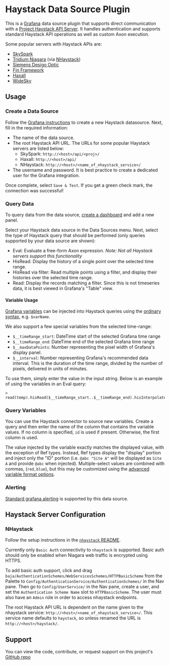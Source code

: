 # Haystack Data Source Plugin

This is a [Grafana](https://grafana.com/grafana/) data source plugin that supports direct communication with a
[Project Haystack API Server](https://project-haystack.org/doc/docHaystack/HttpApi). It handles authentication
and supports standard Haystack API operations as well as custom Axon execution.

Some popular servers with Haystack APIs are:

- [SkySpark](https://skyfoundry.com/product)
- [Tridium Niagara](https://www.tridium.com/us/en/Products/niagara) (via [NHaystack](https://github.com/ci-richard-mcelhinney/nhaystack))
- [Siemens Desigo Optic](https://www.siemens.com/us/en/products/buildingtechnologies/automation/desigo-optic.html)
- [Fin Framework](https://www.j2inn.com/finframework)
- [Haxall](https://haxall.io/)
- [WideSky](https://widesky.cloud/platform/)

## Usage

### Create a Data Source

Follow the [Grafana instructions](https://grafana.com/docs/grafana/latest/administration/data-source-management/#add-a-data-source)
to create a new Haystack datasource. Next, fill in the required information:

- The name of the data source.
- The root Haystack API URL. The URLs for some popular Haystack servers are listed below:
  - SkySpark: `http://<host>/api/<proj>/`
  - Haxall: `http://<host>/api/`
  - NHaystack: `http://<host>/<name_of_nhaystack_service>/`
- The username and password. It is best practice to create a dedicated user for the Grafana integration.

Once complete, select `Save & Test`. If you get a green check mark, the connection was successful!

### Query Data

To query data from the data source, [create a dashboard](https://grafana.com/docs/grafana/latest/dashboards/build-dashboards/create-dashboard/)
and add a new panel.

Select your Haystack data source in the Data Sources menu. Next, select the type of Haystack query that should be
performed (only queries supported by your data source are shown):

- Eval: Evaluate a free-form Axon expression. _Note: Not all Haystack servers support this functionality_
- HisRead: Display the history of a single point over the selected time range.
- HisRead via filter: Read multiple points using a filter, and display their histories over the selected time range.
- Read: Display the records matching a filter. Since this is not timeseries data, it is best viewed in Grafana's
  "Table" view.

#### Variable Usage

[Grafana variables](https://grafana.com/docs/grafana/latest/dashboards/variables/) can be injected into Haystack queries
using the [ordinary syntax](https://grafana.com/docs/grafana/latest/dashboards/variables/variable-syntax/),
e.g. `$varName`.

We also support a few special variables from the selected time-range:

- `$__timeRange_start`: DateTime start of the selected Grafana time range
- `$__timeRange_end`: DateTime end of the selected Grafana time range
- `$__maxDataPoints`: Number representing the pixel width of Grafana's display panel.
- `$__interval`: Number representing Grafana's recommended data interval. This is the duration of the time range,
  divided by the number of pixels, delivered in units of minutes.

To use them, simply enter the value in the input string. Below is an example of using the variables in an Eval query:

```
> read(temp).hisRead($__timeRange_start..$__timeRange_end).hisInterpolate()
```

### Query Variables

You can use the Haystack connector to source new variables. Create a query and then enter the name of the column that
contains the variable values. If no column is specified, `id` is used if present. Otherwise, the first column is used.

The value injected by the variable exactly matches the displayed value, with the exception of Ref types. Instead, Ref
types display the "display" portion and inject only the "ID" portion (i.e. `@abc "Site A"` will be displayed as `Site A`
and provide `@abc` when injected). Multiple-select values are combined with commas, (`red,blue`), but this may be
customized using the [advanced variable format options](https://grafana.com/docs/grafana/latest/dashboards/variables/variable-syntax/#advanced-variable-format-options).

### Alerting

[Standard grafana alerting](https://grafana.com/docs/grafana/latest/alerting/) is supported by this data source.

## Haystack Server Configuration

### NHaystack

Follow the setup instructions in the [`nhaystack` README](https://github.com/ci-richard-mcelhinney/nhaystack#usage).

Currently only `Basic Auth` connectivity to `nhaystack` is supported. Basic auth should only be enabled when Niagara web traffic is encrypted using HTTPS.

To add basic auth support, click and drag `baja/AuthenticationSchemes/WebServicesSchemes/HTTPBasicScheme` from the Palette to `Config/AuthenticationService/AuthenticationSchemes/` in the Nav pane. Then go to `Config/UserService/` in the Nav pane, create a user, and set the `Authentication Scheme Name` slot to `HTTPBasicScheme`. The user must also have an `Admin` role in order to access nhaystack endpoints.

The root Haystack API URL is dependent on the name given to the nhaystack service: `http://<host>/<name_of_nhaystack_service>/`. This service name defaults to `haystack`, so unless renamed the URL is `http://<host>/haystack/`.

## Support

You can view the code, contribute, or request support on this project's
[GitHub repo](https://github.com/NeedleInAJayStack/needleinajaystack-haystack-datasource)
